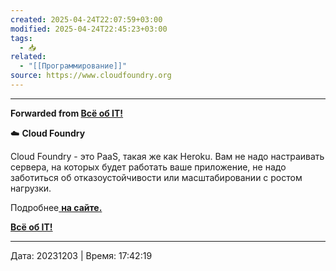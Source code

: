 ```yaml
---
created: 2025-04-24T22:07:59+03:00
modified: 2025-04-24T22:45:23+03:00
tags:
  - 📥
related:
  - "[[Программирование]]"
source: https://www.cloudfoundry.org
---
```


***

**Forwarded from [Всë об IT!](https://t.me/vseo_ob_it/542)**

☁️ **Cloud Foundry**

Cloud Foundry - это PaaS, такая же как Heroku. Вам не надо настраивать сервера, на которых будет работать ваше приложение, не надо заботиться об отказоустойчивости или масштабировании с ростом нагрузки. 

Подробнее[ **на сайте.**](https://www.cloudfoundry.org/)

[**Всë об IT!**](https://t.me/+k9D8_sZEorBkYzJi)

---

Дата: 20231203 | Время: 17:42:19


